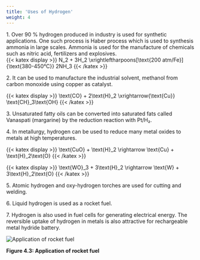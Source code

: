 ```yaml
---
title: 'Uses of Hydrogen'
weight: 4
---
```



1\. Over 90 % hydrogen produced in industry is used for synthetic applications. One such process is Haber process which is used to synthesis ammonia in large scales. Ammonia is used for the manufacture of chemicals such as nitric acid, fertilizers and explosives.  
{{< katex display >}}
N_2 + 3H_2 \xrightleftharpoons[\text{200 atm/Fe}]{\text{380-450°C}} 2NH_3
{{< /katex >}}


2\. It can be used to manufacture the industrial solvent, methanol from carbon monoxide using copper as catalyst.

{{< katex display >}}
\text{CO} + 2\text{H}_2 \xrightarrow{\text{Cu}} \text{CH}_3\text{OH}
{{< /katex >}}


3\. Unsaturated fatty oils can be converted into saturated fats called Vanaspati (margarine) by the reduction reaction with Pt/H₂.

4\. In metallurgy, hydrogen can be used to reduce many metal oxides to metals at high temperatures.

{{< katex display >}}
\text{CuO} + \text{H}_2 \rightarrow \text{Cu} + \text{H}_2\text{O}
{{< /katex >}}


{{< katex display >}}
\text{WO}_3 + 3\text{H}_2 \rightarrow \text{W} + 3\text{H}_2\text{O}
{{< /katex >}}


5\. Atomic hydrogen and oxy-hydrogen torches are used for cutting and welding.

6\. Liquid hydrogen is used as a rocket fuel.

7\. Hydrogen is also used in fuel cells for generating electrical energy. The reversible uptake of hydrogen in metals is also attractive for rechargeable metal hydride battery.




  ![ Application of rocket fuel](five.jpg)

**Figure 4.3: Application of rocket fuel**
